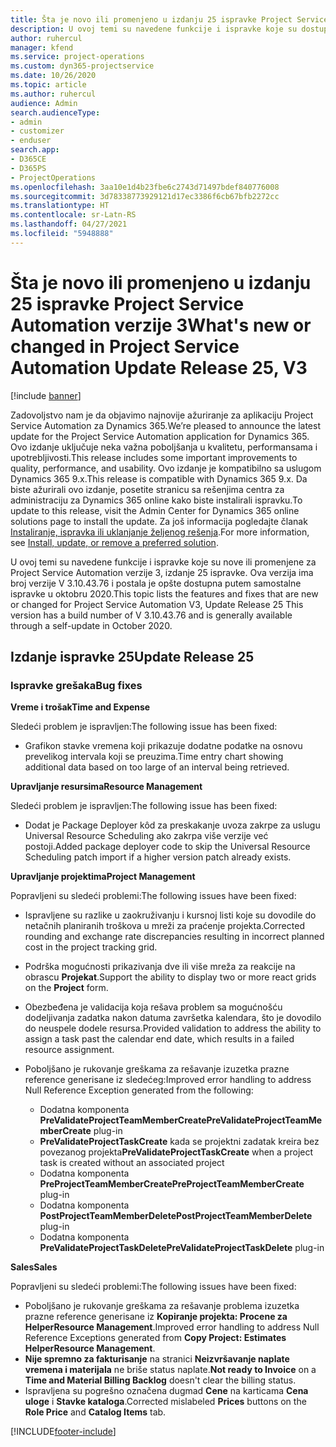```yaml
---
title: Šta je novo ili promenjeno u izdanju 25 ispravke Project Service Automation verzije 3
description: U ovoj temi su navedene funkcije i ispravke koje su dostupne u izdanju 25 ispravke za Project Service Automation verzije 3.
author: ruhercul
manager: kfend
ms.service: project-operations
ms.custom: dyn365-projectservice
ms.date: 10/26/2020
ms.topic: article
ms.author: ruhercul
audience: Admin
search.audienceType:
- admin
- customizer
- enduser
search.app:
- D365CE
- D365PS
- ProjectOperations
ms.openlocfilehash: 3aa10e1d4b23fbe6c2743d71497bdef840776008
ms.sourcegitcommit: 3d78338773929121d17ec3386f6cb67bfb2272cc
ms.translationtype: HT
ms.contentlocale: sr-Latn-RS
ms.lasthandoff: 04/27/2021
ms.locfileid: "5948888"
---
```

# <a name="whats-new-or-changed-in-project-service-automation-update-release-25-v3"></a><span data-ttu-id="c9011-103">Šta je novo ili promenjeno u izdanju 25 ispravke Project Service Automation verzije 3</span><span class="sxs-lookup"><span data-stu-id="c9011-103">What's new or changed in Project Service Automation Update Release 25, V3</span></span>

[!include [banner](../includes/psa-now-project-operations.md)]

<span data-ttu-id="c9011-104">Zadovoljstvo nam je da objavimo najnovije ažuriranje za aplikaciju Project Service Automation za Dynamics 365.</span><span class="sxs-lookup"><span data-stu-id="c9011-104">We’re pleased to announce the latest update for the Project Service Automation application for Dynamics 365.</span></span> <span data-ttu-id="c9011-105">Ovo izdanje uključuje neka važna poboljšanja u kvalitetu, performansama i upotrebljivosti.</span><span class="sxs-lookup"><span data-stu-id="c9011-105">This release includes some important improvements to quality, performance, and usability.</span></span> <span data-ttu-id="c9011-106">Ovo izdanje je kompatibilno sa uslugom Dynamics 365 9.x.</span><span class="sxs-lookup"><span data-stu-id="c9011-106">This release is compatible with Dynamics 365 9.x.</span></span> <span data-ttu-id="c9011-107">Da biste ažurirali ovo izdanje, posetite stranicu sa rešenjima centra za administraciju za Dynamics 365 online kako biste instalirali ispravku.</span><span class="sxs-lookup"><span data-stu-id="c9011-107">To update to this release, visit the Admin Center for Dynamics 365 online solutions page to install the update.</span></span> <span data-ttu-id="c9011-108">Za još informacija pogledajte članak [Instaliranje, ispravka ili uklanjanje željenog rešenja](/power-platform/admin/install-remove-preferred-solution).</span><span class="sxs-lookup"><span data-stu-id="c9011-108">For more information, see [Install, update, or remove a preferred solution](/power-platform/admin/install-remove-preferred-solution).</span></span>

<span data-ttu-id="c9011-109">U ovoj temi su navedene funkcije i ispravke koje su nove ili promenjene za Project Service Automation verzije 3, izdanje 25 ispravke. Ova verzija ima broj verzije V 3.10.43.76 i postala je opšte dostupna putem samostalne ispravke u oktobru 2020.</span><span class="sxs-lookup"><span data-stu-id="c9011-109">This topic lists the features and fixes that are new or changed for Project Service Automation V3, Update Release 25 This version has a build number of V 3.10.43.76 and is generally available through a self-update in October 2020.</span></span>

## <a name="update-release-25"></a><span data-ttu-id="c9011-110">Izdanje ispravke 25</span><span class="sxs-lookup"><span data-stu-id="c9011-110">Update Release 25</span></span>

### <a name="bug-fixes"></a><span data-ttu-id="c9011-111">Ispravke grešaka</span><span class="sxs-lookup"><span data-stu-id="c9011-111">Bug fixes</span></span>

<span data-ttu-id="c9011-112">**Vreme i trošak**</span><span class="sxs-lookup"><span data-stu-id="c9011-112">**Time and Expense**</span></span>

<span data-ttu-id="c9011-113">Sledeći problem je ispravljen:</span><span class="sxs-lookup"><span data-stu-id="c9011-113">The following issue has been fixed:</span></span>

- <span data-ttu-id="c9011-114">Grafikon stavke vremena koji prikazuje dodatne podatke na osnovu prevelikog intervala koji se preuzima.</span><span class="sxs-lookup"><span data-stu-id="c9011-114">Time entry chart showing additional data based on too large of an interval being retrieved.</span></span>

<span data-ttu-id="c9011-115">**Upravljanje resursima**</span><span class="sxs-lookup"><span data-stu-id="c9011-115">**Resource Management**</span></span>

<span data-ttu-id="c9011-116">Sledeći problem je ispravljen:</span><span class="sxs-lookup"><span data-stu-id="c9011-116">The following issue has been fixed:</span></span>

- <span data-ttu-id="c9011-117">Dodat je Package Deployer kôd za preskakanje uvoza zakrpe za uslugu Universal Resource Scheduling ako zakrpa više verzije već postoji.</span><span class="sxs-lookup"><span data-stu-id="c9011-117">Added package deployer code to skip the Universal Resource Scheduling patch import if a higher version patch already exists.</span></span>

<span data-ttu-id="c9011-118">**Upravljanje projektima**</span><span class="sxs-lookup"><span data-stu-id="c9011-118">**Project Management**</span></span>

<span data-ttu-id="c9011-119">Popravljeni su sledeći problemi:</span><span class="sxs-lookup"><span data-stu-id="c9011-119">The following issues have been fixed:</span></span>

- <span data-ttu-id="c9011-120">Ispravljene su razlike u zaokruživanju i kursnoj listi koje su dovodile do netačnih planiranih troškova u mreži za praćenje projekta.</span><span class="sxs-lookup"><span data-stu-id="c9011-120">Corrected rounding and exchange rate discrepancies resulting in incorrect planned cost in the project tracking grid.</span></span>
- <span data-ttu-id="c9011-121">Podrška mogućnosti prikazivanja dve ili više mreža za reakcije na obrascu **Projekat**.</span><span class="sxs-lookup"><span data-stu-id="c9011-121">Support the ability to display two or more react grids on the **Project** form.</span></span>
- <span data-ttu-id="c9011-122">Obezbeđena je validacija koja rešava problem sa mogućnošću dodeljivanja zadatka nakon datuma završetka kalendara, što je dovodilo do neuspele dodele resursa.</span><span class="sxs-lookup"><span data-stu-id="c9011-122">Provided validation to address the ability to assign a task past the calendar end date, which results in a failed resource assignment.</span></span>
- <span data-ttu-id="c9011-123">Poboljšano je rukovanje greškama za rešavanje izuzetka prazne reference generisane iz sledećeg:</span><span class="sxs-lookup"><span data-stu-id="c9011-123">Improved error handling to address Null Reference Exception generated from the following:</span></span>

    - <span data-ttu-id="c9011-124">Dodatna komponenta **PreValidateProjectTeamMemberCreate**</span><span class="sxs-lookup"><span data-stu-id="c9011-124">**PreValidateProjectTeamMemberCreate** plug-in</span></span>
    - <span data-ttu-id="c9011-125">**PreValidateProjectTaskCreate** kada se projektni zadatak kreira bez povezanog projekta</span><span class="sxs-lookup"><span data-stu-id="c9011-125">**PreValidateProjectTaskCreate** when a project task is created without an associated project</span></span>
    - <span data-ttu-id="c9011-126">Dodatna komponenta **PreProjectTeamMemberCreate**</span><span class="sxs-lookup"><span data-stu-id="c9011-126">**PreProjectTeamMemberCreate** plug-in</span></span>
    - <span data-ttu-id="c9011-127">Dodatna komponenta **PostProjectTeamMemberDelete**</span><span class="sxs-lookup"><span data-stu-id="c9011-127">**PostProjectTeamMemberDelete** plug-in</span></span>
    - <span data-ttu-id="c9011-128">Dodatna komponenta **PreValidateProjectTaskDelete**</span><span class="sxs-lookup"><span data-stu-id="c9011-128">**PreValidateProjectTaskDelete** plug-in</span></span>

<span data-ttu-id="c9011-129">**Sales**</span><span class="sxs-lookup"><span data-stu-id="c9011-129">**Sales**</span></span>

<span data-ttu-id="c9011-130">Popravljeni su sledeći problemi:</span><span class="sxs-lookup"><span data-stu-id="c9011-130">The following issues have been fixed:</span></span>

- <span data-ttu-id="c9011-131">Poboljšano je rukovanje greškama za rešavanje problema izuzetka prazne reference generisane iz **Kopiranje projekta: Procene za HelperResource Management**.</span><span class="sxs-lookup"><span data-stu-id="c9011-131">Improved error handling to address Null Reference Exceptions generated from **Copy Project: Estimates HelperResource Management**.</span></span>
- <span data-ttu-id="c9011-132">**Nije spremno za fakturisanje** na stranici **Neizvršavanje naplate vremena i materijala** ne briše status naplate.</span><span class="sxs-lookup"><span data-stu-id="c9011-132">**Not ready to Invoice** on a **Time and Material Billing Backlog** doesn't clear the billing status.</span></span>
- <span data-ttu-id="c9011-133">Ispravljena su pogrešno označena dugmad **Cene** na karticama **Cena uloge** i **Stavke kataloga**.</span><span class="sxs-lookup"><span data-stu-id="c9011-133">Corrected mislabeled **Prices** buttons on the **Role Price** and **Catalog Items** tab.</span></span>


[!INCLUDE[footer-include](../includes/footer-banner.md)]
